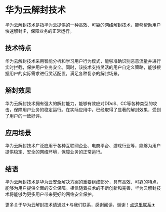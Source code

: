 # 华为云解封技术

华为云解封技术是指华为云提供的一种高效、可靠的网络解封技术，能够帮助用户快速解封IP，保障业务的正常运行。

## 技术特点

华为云解封技术采用智能分析和学习用户行为模式，能够准确识别恶意流量并进行实时拦截，保护用户业务安全。同时，该技术支持灵活的用户自定义策略，能够根据用户的实际需求进行灵活配置，满足各种复杂的解封场景。

## 解封效果

华为云解封技术拥有强大的解封能力，能够有效应对DDoS、CC等各种类型的攻击，保障用户业务的稳定运行。在实际应用中，已经取得了显著的解封效果，受到了用户的一致好评。

## 应用场景

华为云解封技术广泛应用于各种互联网企业、电商平台、游戏行业等，能够为用户提供稳定、安全的网络环境，保障业务的正常运行。

## 结语

华为云解封技术是华为云安全解决方案的重要组成部分，具有高效、可靠的特点，能够为用户提供全面的安全保障。相信随着技术的不断创新和完善，华为云解封技术将能够为更多用户带来更好的网络安全保护。

更多关于华为云解封技术请通过✈与我们联系，感谢阅读，谢谢！[点这里联系✈](https://sms.k02.cc)